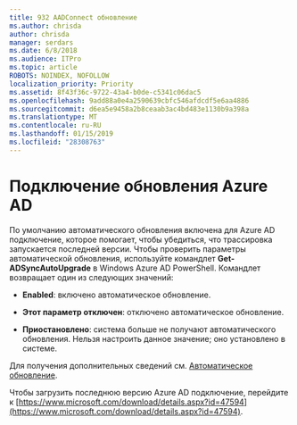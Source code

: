 ```yaml
---
title: 932 AADConnect обновление
ms.author: chrisda
author: chrisda
manager: serdars
ms.date: 6/8/2018
ms.audience: ITPro
ms.topic: article
ROBOTS: NOINDEX, NOFOLLOW
localization_priority: Priority
ms.assetid: 8f43f36c-9722-43a4-b0de-c5341c06dac5
ms.openlocfilehash: 9add88a0e4a2590639cbfc546afdcdf5e6aa4886
ms.sourcegitcommit: d6ea5e9458a2b8ceaab3ac4bd483e1130b9a398a
ms.translationtype: MT
ms.contentlocale: ru-RU
ms.lasthandoff: 01/15/2019
ms.locfileid: "28308763"
---
```

# <a name="upgrade-azure-ad-connect"></a>Подключение обновления Azure AD

По умолчанию автоматического обновления включена для Azure AD подключение, которое помогает, чтобы убедиться, что трассировка запускается последней версии. Чтобы проверить параметры автоматической обновления, используйте командлет **Get-ADSyncAutoUpgrade** в Windows Azure AD PowerShell. Командлет возвращает один из следующих значений: 
  
- **Enabled**: включено автоматическое обновление. 
    
- **Этот параметр отключен**: отключено автоматическое обновление. 
    
- **Приостановлено**: система больше не получают автоматического обновления. Нельзя настроить данное значение; оно установлено в системе. 
    
Для получения дополнительных сведений см. [Автоматическое обновление](https://docs.microsoft.com/azure/active-directory/connect/active-directory-aadconnect-feature-automatic-upgrade).
  
Чтобы загрузить последнюю версию Azure AD подключение, перейдите к [https://www.microsoft.com/download/details.aspx?id=47594](https://www.microsoft.com/download/details.aspx?id=47594).
  


